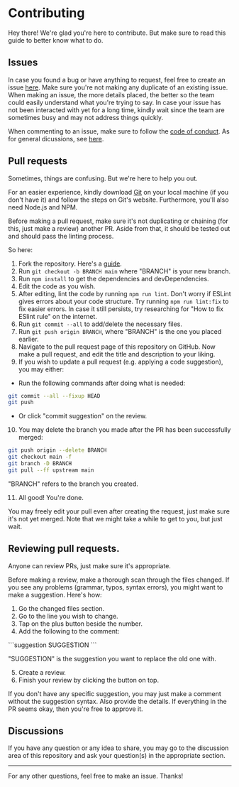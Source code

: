 # Contributing

Hey there! We're glad you're here to contribute. But make sure to read this guide to better know what to do.

## Issues

In case you found a bug or have anything to request, feel free to create an issue [here](https://github.com/MrCrypticXDev). Make sure you're not making any duplicate of an existing issue. When making an issue, the more details placed, the better so the team could easily understand what you're trying to say. In case your issue has not been interacted with yet for a long time, kindly wait since the team are sometimes busy and may not address things quickly.

When commenting to an issue, make sure to follow the [code of conduct](CODE_OF_CONDUCT.md). As for general dicussions, see [here](https://github.com/MrCrypticXDev/NoStickers-Discord-Bot/discussions).

## Pull requests

Sometimes, things are confusing. But we're here to help you out.

For an easier experience, kindly download [Git](https://git-scm.com/downloads) on your local machine (if you don't have it) and follow the steps on Git's website. Furthermore, you'll also need Node.js and NPM.

Before making a pull request, make sure it's not duplicating or chaining (for this, just make a review) another PR. Aside from that, it should be tested out and should pass the linting process. 

So here:
1. Fork the repository. Here's a [guide](https://docs.github.com/en/github/getting-started-with-github/quickstart/fork-a-repo).
2. Run `git checkout -b BRANCH main` where "BRANCH" is your new branch.
3. Run `npm install` to get the dependencies and devDependencies.
4. Edit the code as you wish. 
5. After editing, lint the code by running `npm run lint`. Don't worry if ESLint gives errors about your code structure. Try running `npm run lint:fix` to fix easier errors. In case it still persists, try researching for "How to fix ESlint <error> rule" on the internet.
6. Run `git commit --all` to add/delete the necessary files.
7. Run `git push origin BRANCH`, where "BRANCH" is the one you placed earlier.
8. Navigate to the pull request page of this repository on GitHub. Now make a pull request, and edit the title and description to your liking.
9. If you wish to update a pull request (e.g. applying a code suggestion), you may either:
* Run the following commands after doing what is needed:
```sh
git commit --all --fixup HEAD
git push
```
* Or click "commit suggestion" on the review.
10. You may delete the branch you made after the PR has been successfully merged:
```sh
git push origin --delete BRANCH
git checkout main -f
git branch -D BRANCH
git pull --ff upstream main
```
"BRANCH" refers to the branch you created.
  
11. All good! You're done.
  
You may freely edit your pull even after creating the request, just make sure it's not yet merged. Note that we might take a while to get to you, but just wait.

## Reviewing pull requests.

Anyone can review PRs, just make sure it's appropriate.
  
Before making a review, make a thorough scan through the files changed. If you see any problems (grammar, typos, syntax errors), you might want to make a suggestion. Here's how:
1. Go the changed files section.
2. Go to the line you wish to change.
3. Tap on the plus button beside the number.
4. Add the following to the comment:

\`\`\`suggestion 
SUGGESTION
\`\`\`
 
"SUGGESTION" is the suggestion you want to replace the old one with.

5. Create a review.
6. Finish your review by clicking the button on top.
  
If you don't have any specific suggestion, you may just make a comment without the suggestion syntax. Also provide the details. If everything in the PR seems okay, then you're free to approve it.

## Discussions
  
If you have any question or any idea to share, you may go to the discussion area of this repository and ask your question(s) in the appropriate section.
  
---
  
For any other questions, feel free to make an issue. Thanks!
